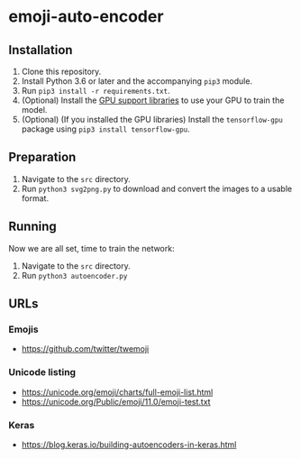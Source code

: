 # emoji-auto-encoder

## Installation

1. Clone this repository.
1. Install Python 3.6 or later and the accompanying `pip3` module.
1. Run `pip3 install -r requirements.txt`.
1. (Optional) Install the [GPU support libraries](https://www.tensorflow.org/install/gpu) to use your GPU to train the model.
1. (Optional) (If you installed the GPU libraries) Install the `tensorflow-gpu` package using `pip3 install tensorflow-gpu`.

## Preparation

1. Navigate to the `src` directory.
1. Run `python3 svg2png.py` to download and convert the images to a usable format.

## Running

Now we are all set, time to train the network:

1. Navigate to the `src` directory.
1. Run `python3 autoencoder.py`

## URLs

### Emojis

- https://github.com/twitter/twemoji

### Unicode listing

- https://unicode.org/emoji/charts/full-emoji-list.html
- https://unicode.org/Public/emoji/11.0/emoji-test.txt

### Keras

- https://blog.keras.io/building-autoencoders-in-keras.html